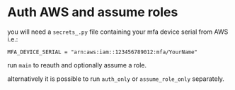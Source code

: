 # Auth AWS and assume roles

you will need a `secrets_.py` file containing your mfa device serial from AWS i.e.:
```
MFA_DEVICE_SERIAL = "arn:aws:iam::123456789012:mfa/YourName"
```

run `main` to reauth and optionally assume a role.

alternatively it is possible to run `auth_only` or `assume_role_only` separately.